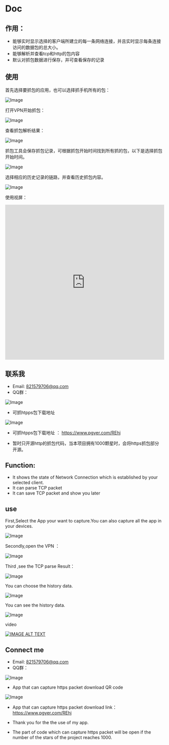 # Doc

## 作用：
* 能够实时显示选择的客户端所建立的每一条网络连接，并且实时显示每条连接访问的数据包的总大小。
* 能够解析并查看tcp和http的包内容
* 默认对抓包数据进行保存，并可查看保存的记录
## 使用
首先选择要抓包的应用，也可以选择抓手机所有的包：

![Image](https://github.com/huolizhuminh/NetWorkPacketCapture/blob/master/images/抓包精灵3.png)

打开VPN开始抓包：

![Image](https://github.com/huolizhuminh/NetWorkPacketCapture/blob/master/images/抓包精灵1.png)


查看抓包解析结果：

![Image](https://github.com/huolizhuminh/NetWorkPacketCapture/blob/master/images/抓包精灵4.png)

抓包工具会保存抓包记录，可根据抓包开始时间找到所有抓的包，以下是选择抓包开始时间。


![Image](https://github.com/huolizhuminh/NetWorkPacketCapture/blob/master/images/抓包精灵5.png)


选择相应的历史记录的链路，并查看历史抓包内容。

![Image](https://github.com/huolizhuminh/NetWorkPacketCapture/blob/master/images/抓包精灵2.png)

使用视屏：

<iframe height=498 width=510 src='http://player.youku.com/embed/XMzYxMjY0NjQwOA==' frameborder=0 'allowfullscreen'></iframe>

## 联系我
* Email: 821579706@qq.com
* QQ群：


![Image](https://github.com/huolizhuminh/NetWorkPacketCapture/blob/master/images/安卓VPN抓包研究群二维码.png)

* 可抓htpps包下载地址 


![Image](https://github.com/huolizhuminh/NetWorkPacketCapture/blob/master/images/REhj.png)

* 可抓htpps包下载地址 ： https://www.pgyer.com/REhj

* 暂时只开源http的抓包代码，当本项目拥有1000颗星时，会将https抓包部分开源。

## Function:
* It shows the state of Network Connection which is established by your selected client.
* It can parse TCP packet 
* It can save TCP packet and show you later

## use


First,Select the App your want to capture.You can also capture all the app in your devices.

![Image](https://github.com/huolizhuminh/NetWorkPacketCapture/blob/master/images/抓包精灵3.png)

Secondly,open the VPN ：

![Image](https://github.com/huolizhuminh/NetWorkPacketCapture/blob/master/images/抓包精灵1.png)

Third ,see the TCP parse Result：

![Image](https://github.com/huolizhuminh/NetWorkPacketCapture/blob/master/images/抓包精灵4.png)

You can choose the history data.


![Image](https://github.com/huolizhuminh/NetWorkPacketCapture/blob/master/images/抓包精灵5.png)


You can see the history data.

![Image](https://github.com/huolizhuminh/NetWorkPacketCapture/blob/master/images/抓包精灵2.png)


video 

[![IMAGE ALT TEXT](https://img.youtube.com/vi/XMPiZHHbchY/0.jpg)](https://youtu.be/XMPiZHHbchY "CameraMaster")
## Connect me
* Email: 821579706@qq.com
* QQ群：


![Image](https://github.com/huolizhuminh/NetWorkPacketCapture/blob/master/images/安卓VPN抓包研究群二维码.png)

* App that can capture https packet download QR code


![Image](https://github.com/huolizhuminh/NetWorkPacketCapture/blob/master/images/REhj.png)

* App that can capture https packet download link： https://www.pgyer.com/REhj

* Thank you for the the use of my app.

* The part of code which can capture https packet will be open if the number of the stars of the project reaches 1000. 









